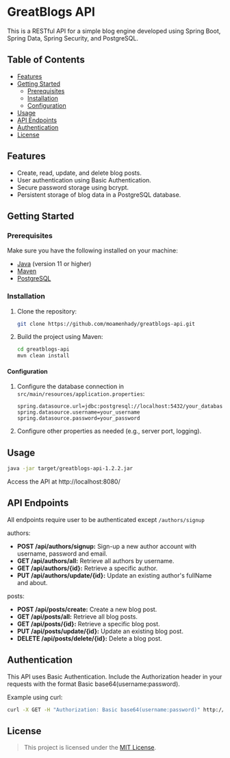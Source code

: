 # GreatBlogs API

This is a RESTful API for a simple blog engine developed using Spring Boot, Spring Data, Spring Security, and PostgreSQL.

## Table of Contents

- [Features](#features)
- [Getting Started](#getting-started)
  - [Prerequisites](#prerequisites)
  - [Installation](#installation)
  - [Configuration](#configuration)
- [Usage](#usage)
- [API Endpoints](#api-endpoints)
- [Authentication](#authentication)
- [License](#license)

## Features

- Create, read, update, and delete blog posts.
- User authentication using Basic Authentication.
- Secure password storage using bcrypt.
- Persistent storage of blog data in a PostgreSQL database.

## Getting Started

### Prerequisites

Make sure you have the following installed on your machine:

- [Java](https://www.oracle.com/java/technologies/javase-downloads.html) (version 11 or higher)
- [Maven](https://maven.apache.org/download.cgi)
- [PostgreSQL](https://www.postgresql.org/download/)

### Installation

1. Clone the repository:

   ```bash
   git clone https://github.com/moamenhady/greatblogs-api.git
   ```
   
2. Build the project using Maven:

   ```bash
   cd greatblogs-api
   mvn clean install
   ```

#### Configuration

1. Configure the database connection in `src/main/resources/application.properties`:

   ```properties
   spring.datasource.url=jdbc:postgresql://localhost:5432/your_database
   spring.datasource.username=your_username
   spring.datasource.password=your_password
   ```
   
2. Configure other properties as needed (e.g., server port, logging).

## Usage

```bash
java -jar target/greatblogs-api-1.2.2.jar
```

Access the API at http://localhost:8080/

## API Endpoints

All endpoints require user to be authenticated except `/authors/signup`

authors:

- **POST /api/authors/signup:** Sign-up a new author account with username, password and email.
- **GET /api/authors/all:** Retrieve all authors by username.
- **GET /api/authors/{id}:** Retrieve a specific author.
- **PUT /api/authors/update/{id}:** Update an existing author's fullName and about.

posts:

- **POST /api/posts/create:** Create a new blog post.
- **GET /api/posts/all:** Retrieve all blog posts.
- **GET /api/posts/{id}:** Retrieve a specific blog post.
- **PUT /api/posts/update/{id}:** Update an existing blog post.
- **DELETE /api/posts/delete/{id}:** Delete a blog post.

## Authentication

This API uses Basic Authentication. Include the Authorization header in your requests with the format Basic base64(username:password).

Example using curl:

```bash
curl -X GET -H "Authorization: Basic base64(username:password)" http://localhost:8080/authors/all
```

## License

> This project is licensed under the [MIT License](LICENSE).
